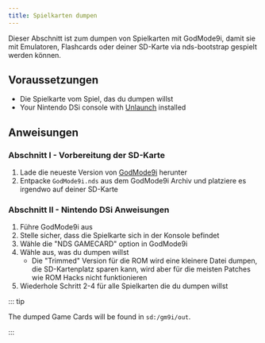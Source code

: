 ```yaml
---
title: Spielkarten dumpen
---
```


Dieser Abschnitt ist zum dumpen von Spielkarten mit GodMode9i, damit sie mit Emulatoren, Flashcards oder deiner SD-Karte via nds-bootstrap gespielt werden können.

## Voraussetzungen
- Die Spielkarte vom Spiel, das du dumpen willst
- Your Nintendo DSi console with [Unlaunch](installing-unlaunch.html) installed

## Anweisungen
### Abschnitt I - Vorbereitung der SD-Karte

1. Lade die neueste Version von [GodMode9i](https://github.com/DS-Homebrew/GodMode9i/releases) herunter
1. Entpacke `GodMode9i.nds` aus dem GodMode9i Archiv und platziere es irgendwo auf deiner SD-Karte

### Abschnitt II - Nintendo DSi Anweisungen
1. Führe GodMode9i aus
1. Stelle sicher, dass die Spielkarte sich in der Konsole befindet
1. Wähle die "NDS GAMECARD" option in GodMode9i
1. Wähle aus, was du dumpen willst
   - Die "Trimmed" Version für die ROM wird eine kleinere Datei dumpen, die SD-Kartenplatz sparen kann, wird aber für die meisten Patches wie ROM Hacks nicht funktionieren
1. Wiederhole Schritt 2-4 für alle Spielkarten die du dumpen willst

::: tip

The dumped Game Cards will be found in `sd:/gm9i/out`.

:::
